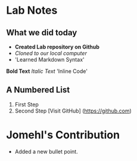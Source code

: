 # Lab Notes
## What we did today

- **Created Lab repository on Github**
- *Cloned to our local computer*
- 'Learned Markdown Syntax'


**Bold Text**
*Italic Text*
'Inline Code' 

## A Numbered List 
1. First Step
2. Second Step
[Visit GitHub] (https://github.com)

# Jomehl's Contribution

- Added a new bullet point.